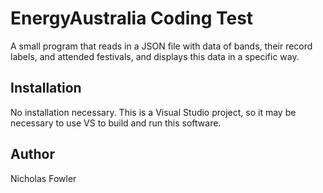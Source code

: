 # EnergyAustralia Coding Test
A small program that reads in a JSON file with data of bands, their record labels, and attended festivals, and displays this data in a specific way. 

## Installation
No installation necessary.
This is a Visual Studio project, so it may be necessary to use VS to build and run this software.

## Author
Nicholas Fowler
